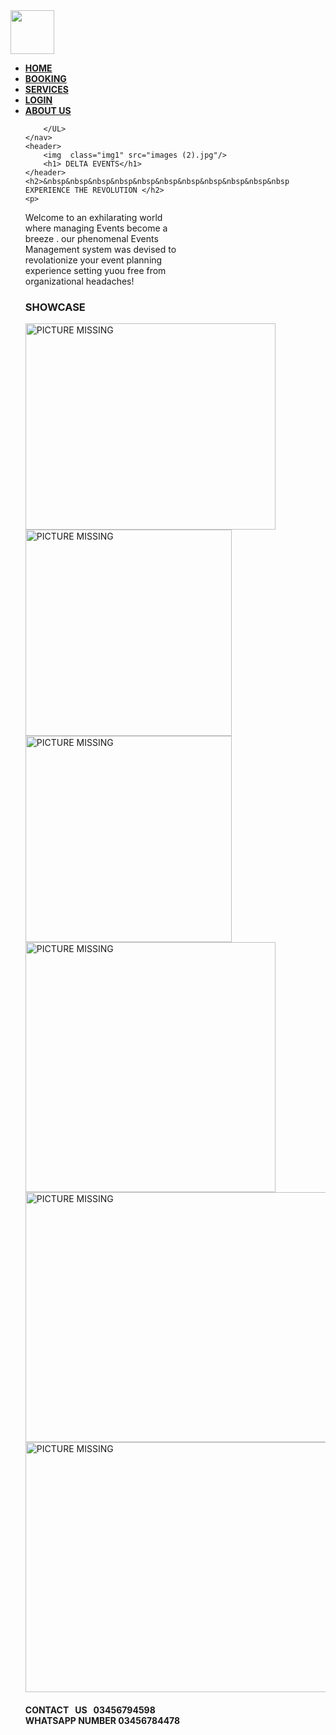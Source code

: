 <!DOCTYPE html>
<html lang="en">
<head>
    <meta charset="UTF-8">
    <meta name="viewport" content="width=device-width, initial-scale=1.0">
    <title>DELTA EVENTS</title>
    <link rel="stylesheet" href="del.css">
    <link rel="icon" href="Vector (2).png">
</head>
<body>
    <nav>
        <img src="Vector (3).png" height="70PX"/>
        <UL>
            <li > <a href="DELTA.HTML" ><b>HOME</b></a></li> 
            <li > <a href="booking.html" ><b>BOOKING</b></a></li> 
            <li> <a href="services.html" ><b>SERVICES</b></a></li> 
            <li> <a href="login.html" ><b>LOGIN</b></a></li> 
            <li> <a href="about us.html" ><b>ABOUT US</b></a></li> 
         
        </UL>  
    </nav>
    <header>
        <img  class="img1" src="images (2).jpg"/>
        <h1> DELTA EVENTS</h1>
    </header>
    <h2>&nbsp&nbsp&nbsp&nbsp&nbsp&nbsp&nbsp&nbsp&nbsp&nbsp&nbsp EXPERIENCE THE REVOLUTION </h2>
    <p>
Welcome to an exhilarating world <br/> where managing Events become a <br/>breeze . our phenomenal Events<br/> Management system was devised to<br/> revolationize your event planning <br/> experience setting yuou free from<br/> organizational headaches!
    </p>
    <h3>SHOWCASE</h3>
<div class="img-gallery">
    <img  src="images (1).jpg" alt="PICTURE MISSING" height="330px" width="400px">
    <img  src="images (3).jpg"alt="PICTURE MISSING"  height="330px">
    <img  src="images (4).jpg"alt="PICTURE MISSING"  height="330">
    <img  src="images (5).jpg" alt="PICTURE MISSING" height="400px">
    <img  src="images (6).jpg"alt="PICTURE MISSING"  height="400px" width="580px">
    <img  src="images (7).jpg" alt="PICTURE MISSING" height="400px" width="500px" height="">
   
</div>
<h4><WHATSAPP>CONTACT &nbsp US &nbsp 03456794598 &nbsp&nbsp&nbsp&nbsp&nbsp &nbsp&nbsp&nbsp&nbsp&nbsp&nbsp&nbsp&nbsp&nbsp&nbsp&nbsp&nbsp&nbsp&nbsp&nbsp&nbsp&nbsp&nbsp&nbsp&nbsp&nbsp&nbsp&nbsp&nbsp&nbsp&nbsp&nbsp&nbsp&nbsp&nbsp&nbsp&nbsp&nbsp&nbsp&nbsp&nbsp&nbsp&nbsp&nbsp&nbsp&nbsp&nbsp&nbsp&nbsp&nbsp&nbsp&nbsp&nbsp&nbsp&nbsp&nbsp&nbsp&nbsp&nbsp&nbsp&nbsp&nbsp&nbsp&nbsp&nbsp&nbsp&nbsp&nbsp&nbsp&nbsp WHATSAPP NUMBER 03456784478 </h4>
 
</body>
<script type="text/javascript">
    confirm("firstly you have to login");
</script>
</html>
